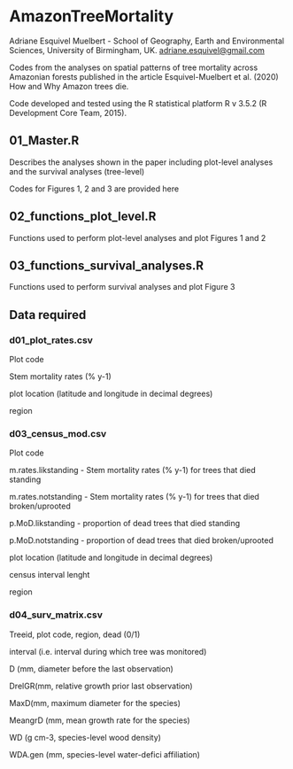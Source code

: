 # AmazonTreeMortality
Adriane Esquivel Muelbert - School of Geography, Earth and Environmental Sciences, University of Birmingham, UK.
adriane.esquivel@gmail.com

Codes from the analyses on spatial patterns of tree mortality across Amazonian forests published in the article Esquivel-Muelbert et al. (2020) How and Why Amazon trees die. 

Code developed and tested using the R statistical platform R v 3.5.2 (R Development Core Team, 2015).

## 01_Master.R 
Describes the analyses shown in the paper including plot-level analyses and the survival analyses (tree-level)

Codes for Figures 1, 2 and 3 are provided here

## 02_functions_plot_level.R
Functions used to perform plot-level analyses and plot Figures 1 and 2

## 03_functions_survival_analyses.R
Functions used to perform survival analyses and plot Figure 3

## Data required
### d01_plot_rates.csv
Plot code 

Stem mortality rates (% y-1)

plot location (latitude and longitude in decimal degrees)

region

### d03_census_mod.csv
Plot code 

m.rates.likstanding - Stem mortality rates (% y-1) for trees that died standing 

m.rates.notstanding - Stem mortality rates (% y-1) for trees that died broken/uprooted 

p.MoD.likstanding - proportion of dead trees that died standing

p.MoD.notstanding - proportion of dead trees that died broken/uprooted 

plot location (latitude and longitude in decimal degrees)

census interval lenght

region

### d04_surv_matrix.csv
Treeid, plot code, region, dead (0/1)

interval (i.e. interval during which tree was monitored)

D (mm, diameter before the last observation)

DrelGR(mm, relative growth prior last observation)

MaxD(mm, maximum diameter for the species)

MeangrD (mm, mean growth rate for the species)

WD (g cm-3, species-level wood density)

WDA.gen (mm, species-level water-defici affiliation)

